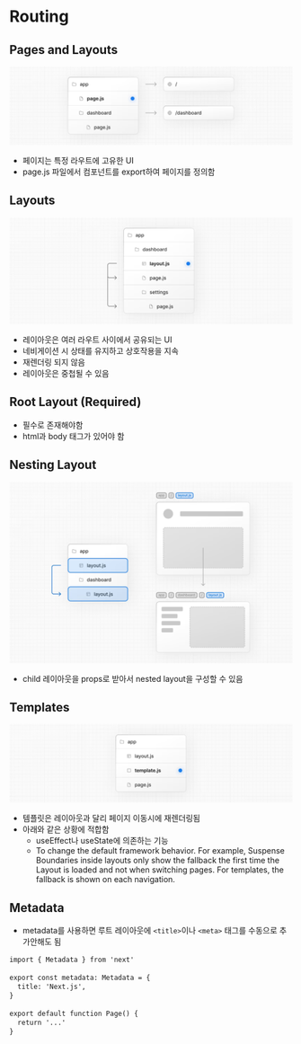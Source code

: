 # Routing

## Pages and Layouts
![alt text](image.png)
- 페이지는 특정 라우트에 고유한 UI
- page.js 파일에서 컴포넌트를 export하여 페이지를 정의함

## Layouts
![alt text](image-1.png)
- 레이아웃은 여러 라우트 사이에서 공유되는 UI
- 네비게이션 시 상태를 유지하고 상호작용을 지속
- 재렌더링 되지 않음
- 레이아웃은 중첩될 수 있음

## Root Layout (Required)
- 필수로 존재해야함
- html과 body 태그가 있어야 함

## Nesting Layout
![alt text](image-2.png)
- child 레이아웃을 props로 받아서 nested layout을 구성할 수 있음

## Templates
![alt text](image-3.png)
- 템플릿은 레이아웃과 달리 페이지 이동시에 재렌더링됨
- 아래와 같은 상황에 적합함
    - useEffect나 useState에 의존하는 기능
    - To change the default framework behavior. For example, Suspense Boundaries inside layouts only show the fallback the first time the Layout is loaded and not when switching pages. For templates, the fallback is shown on each navigation.

## Metadata
- metadata를 사용하면 루트 레이아웃에 `<title>`이나 `<meta>` 태그를 수동으로 추가안해도 됨

``` tsx
import { Metadata } from 'next'
 
export const metadata: Metadata = {
  title: 'Next.js',
}
 
export default function Page() {
  return '...'
}
```
